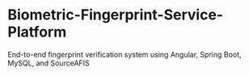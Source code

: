 # Biometric-Fingerprint-Service-Platform
End-to-end fingerprint verification system using Angular, Spring Boot, MySQL, and SourceAFIS

